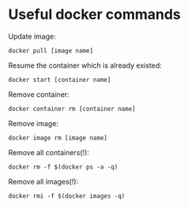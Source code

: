# Useful docker commands 
Update image:

    docker pull [image name]

Resume the container which is already existed:

    docker start [container name]

Remove container:

    docker container rm [container name]

Remove image:

    docker image rm [image name]

Remove all containers(!):

    docker rm -f $(docker ps -a -q)

Remove all images(!):

    docker rmi -f $(docker images -q)

